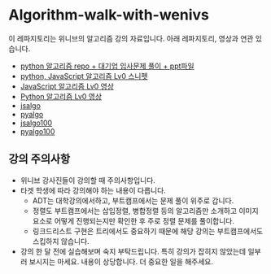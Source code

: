 # Algorithm-walk-with-wenivs

이 레파지토리는 위니브의 알고리즘 강의 자료입니다. 아래 레파지토리, 영상과 연관 있습니다.

* [python 알고리즘 repo + 대기업 입사문제 풀이 + ppt파일](https://github.com/paullabkorea/Algorithm-walk-with-wenivs)
* [python, JavaScript 알고리즘 Lv0 스니펫](https://github.com/paullabkorea/programmersLv0)
* [JavaScript 알고리즘 Lv0 영상](https://www.youtube.com/watch?v=RMmOU2u-_as&list=PLkfUwwo13dlWZxOdbvMhkzhAowaiEjuGS)
* [Python 알고리즘 Lv0 영상](https://www.youtube.com/watch?v=vmQb3wGF5-E&list=PLkfUwwo13dlVwxjSCn7GUM6QoV-GIEFN1)
* [jsalgo](https://github.com/weniv/jsalgo_solution)
* [pyalgo](https://github.com/weniv/pyalgo_solution)
* [jsalgo100](https://github.com/weniv/javascript100/blob/main/src/py/answer_sample.js)
* [pyalgo100](https://github.com/weniv/pythonalgo100/blob/main/src/py/answer_sample.py)

## 강의 주의사항
* 위니브 강사진들이 강의할 때 주의사항입니다.
* 타겟 학생에 따라 강의해야 하는 내용이 다릅니다.
    * ADT는 대학강의에서하고, 부트캠프에서는 문제 풀이 위주로 갑니다.
    * 정렬도 부트캠프에서는 삽입정렬, 병합정렬 등의 알고리즘만 소개하고 이미지 요소로 어떻게 진행되는지만 확인한 후 주로 정렬 문제를 풀이합니다.
    * 링크드리스트 구현은 트리에서도 중요하기 때문에 해당 강의는 부트캠프에서도 스킵하지 않습니다.
* 강의 한 달 전에 실습해보며 숙지 부탁드립니다. 특히 강의가 잡히지 않았는데 일부러 보시지는 마세요. 내용이 상당합니다. 더 중요한 일을 해주세요.